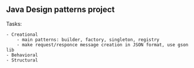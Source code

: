 ## Java Design patterns project

Tasks:

    - Creational
        - main patterns: builder, factory, singleton, registry
        - make request/responce message creation in JSON format, use gson lib
    - Behavioral
    - Structural